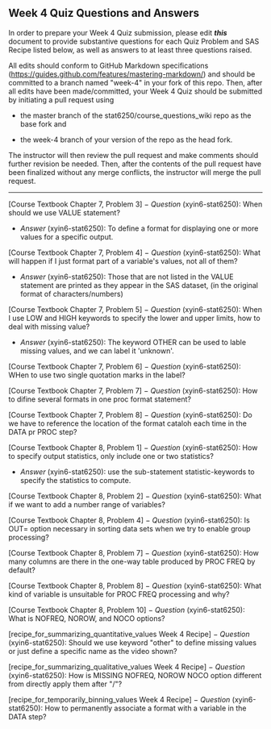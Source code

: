 ## Week 4 Quiz Questions and Answers

In order to prepare your Week 4 Quiz submission, please edit ***this*** document to provide substantive questions for each Quiz Problem and SAS Recipe listed below, as well as answers to at least three questions raised.

All edits should conform to GitHub Markdown specifications (https://guides.github.com/features/mastering-markdown/) and should be committed to a branch named "week-4" in your fork of this repo. Then, after all edits have been made/committed, your Week 4 Quiz should be submitted by initiating a pull request using

- the master branch of the stat6250/course_questions_wiki repo as the base fork and

- the week-4 branch of your version of the repo as the head fork.

The instructor will then review the pull request and make comments should further revision be needed. Then, after the contents of the pull request have been finalized without any merge conflicts, the instructor will merge the pull request.

********************************************************************************



[Course Textbook Chapter 7, Problem 3]
− *Question* (xyin6-stat6250): When should we use VALUE statement?
- *Answer* (xyin6-stat6250): To define a format for displaying one or more values for a specific output.



[Course Textbook Chapter 7, Problem 4]
− *Question* (xyin6-stat6250): What will happen if I just format part of a variable's values, not all of them?
- *Answer* (xyin6-stat6250): Those that are not listed in the VALUE statement are printed as they appear in the SAS dataset, (in the original format of characters/numbers)



[Course Textbook Chapter 7, Problem 5]
− *Question* (xyin6-stat6250): When I use LOW and HIGH keywords to specify the lower and upper limits, how to deal with missing value?
- *Answer* (xyin6-stat6250): The keyword OTHER can be used to lable missing values, and we can label it 'unknown'.



[Course Textbook Chapter 7, Problem 6]
− *Question* (xyin6-stat6250): WHen to use two single quotation marks in the label?



[Course Textbook Chapter 7, Problem 7]
− *Question* (xyin6-stat6250): How to difine several formats in one proc format statement?



[Course Textbook Chapter 7, Problem 8]
− *Question* (xyin6-stat6250): Do we have to reference the location of the format cataloh each time in the DATA pr PROC step?



[Course Textbook Chapter 8, Problem 1]
− *Question* (xyin6-stat6250): How to specify output statistics, only include one or two statistics?
- *Answer* (xyin6-stat6250): use the sub-statement statistic-keywords to specify the statistics to compute.



[Course Textbook Chapter 8, Problem 2]
− *Question* (xyin6-stat6250): What if we want to add a number range of variables?



[Course Textbook Chapter 8, Problem 4]
− *Question* (xyin6-stat6250): Is OUT= option necessary in sorting data sets when we try to enable group processing?



[Course Textbook Chapter 8, Problem 7]
− *Question* (xyin6-stat6250): How many columns are there in the one-way table produced by PROC FREQ by default?



[Course Textbook Chapter 8, Problem 8]
− *Question* (xyin6-stat6250): What kind of variable is unsuitable for PROC FREQ processing and why?



[Course Textbook Chapter 8, Problem 10]
− *Question* (xyin6-stat6250): What is NOFREQ, NOROW, and NOCO options?



[recipe_for_summarizing_quantitative_values Week 4 Recipe]
− *Question* (xyin6-stat6250): Should we use keyword "other" to define missing values or just define a specific name as the video shown?



[recipe_for_summarizing_qualitative_values Week 4 Recipe]
− *Question* (xyin6-stat6250): How is MISSING NOFREQ, NOROW NOCO option different from directly apply them after "/"?



[recipe_for_temporarily_binning_values Week 4 Recipe]
− *Question* (xyin6-stat6250): How to permanently associate a format with a variable in the DATA step?


